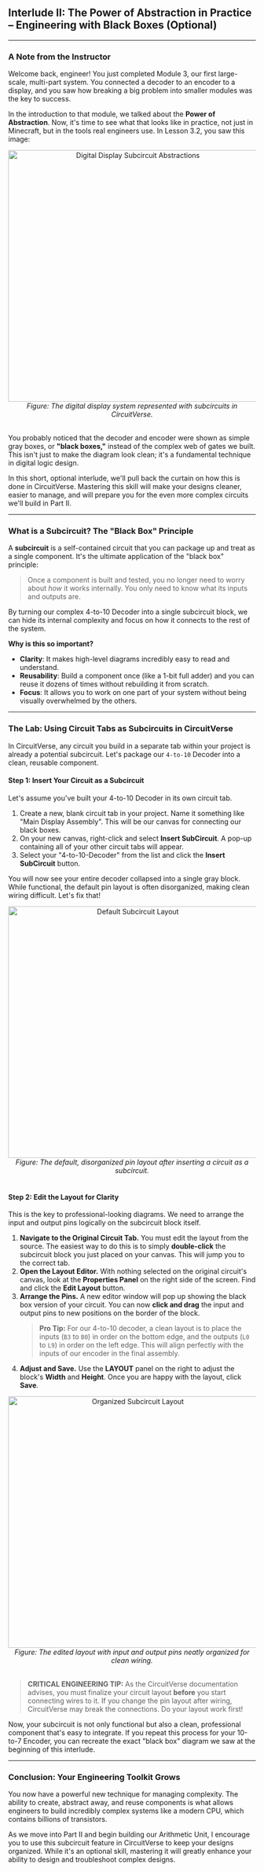 ## Interlude II: The Power of Abstraction in Practice – Engineering with Black Boxes (Optional)

---

### A Note from the Instructor

Welcome back, engineer! You just completed Module 3, our first large-scale, multi-part system. You connected a decoder to an encoder to a display, and you saw how breaking a big problem into smaller modules was the key to success.

In the introduction to that module, we talked about the **Power of Abstraction**. Now, it's time to see what that looks like in practice, not just in Minecraft, but in the tools real engineers use. In Lesson 3.2, you saw this image:

<div align="center"><img src="https://raw.githubusercontent.com/fielding/redstone-university/main/assets/images/03b_digital-display-subcircuit-abstractions_circuitverse.png" alt="Digital Display Subcircuit Abstractions" width="512px"/><br/><em>Figure: The digital display system represented with subcircuits in CircuitVerse.</em></div><br/>

You probably noticed that the decoder and encoder were shown as simple gray boxes, or **"black boxes,"** instead of the complex web of gates we built. This isn't just to make the diagram look clean; it's a fundamental technique in digital logic design.

In this short, optional interlude, we'll pull back the curtain on how this is done in CircuitVerse. Mastering this skill will make your designs cleaner, easier to manage, and will prepare you for the even more complex circuits we'll build in Part II.

---

### What is a Subcircuit? The "Black Box" Principle

A **subcircuit** is a self-contained circuit that you can package up and treat as a single component. It's the ultimate application of the "black box" principle:

> Once a component is built and tested, you no longer need to worry about *how* it works internally. You only need to know what its inputs and outputs are.

By turning our complex 4-to-10 Decoder into a single subcircuit block, we can hide its internal complexity and focus on how it connects to the rest of the system.

**Why is this so important?**

-   **Clarity**: It makes high-level diagrams incredibly easy to read and understand.
-   **Reusability**: Build a component once (like a 1-bit full adder) and you can reuse it dozens of times without rebuilding it from scratch.
-   **Focus**: It allows you to work on one part of your system without being visually overwhelmed by the others.

---

### The Lab: Using Circuit Tabs as Subcircuits in CircuitVerse

In CircuitVerse, any circuit you build in a separate tab within your project is already a potential subcircuit. Let's package our `4-to-10` Decoder into a clean, reusable component.

#### Step 1: Insert Your Circuit as a Subcircuit

Let's assume you've built your 4-to-10 Decoder in its own circuit tab.

1.  Create a new, blank circuit tab in your project. Name it something like "Main Display Assembly". This will be our canvas for connecting our black boxes.
2.  On your new canvas, right-click and select **Insert SubCircuit**. A pop-up containing all of your other circuit tabs will appear.
3.  Select your "4-to-10-Decoder" from the list and click the **Insert SubCircuit** button.

You will now see your entire decoder collapsed into a single gray block. While functional, the default pin layout is often disorganized, making clean wiring difficult. Let's fix that!

<div align="center"><img src="https://raw.githubusercontent.com/fielding/redstone-university/main/assets/images/03b_subcircuit-layout-before.png" alt="Default Subcircuit Layout" width="512px"/><br/><em>Figure: The default, disorganized pin layout after inserting a circuit as a subcircuit.</em></div><br/>

#### Step 2: Edit the Layout for Clarity

This is the key to professional-looking diagrams. We need to arrange the input and output pins logically on the subcircuit block itself.

1.  **Navigate to the Original Circuit Tab.** You must edit the layout from the source. The easiest way to do this is to simply **double-click** the subcircuit block you just placed on your canvas. This will jump you to the correct tab.
2.  **Open the Layout Editor.** With nothing selected on the original circuit's canvas, look at the **Properties Panel** on the right side of the screen. Find and click the **Edit Layout** button.
3.  **Arrange the Pins.** A new editor window will pop up showing the black box version of your circuit. You can now **click and drag** the input and output pins to new positions on the border of the block.
    > **Pro Tip:** For our 4-to-10 decoder, a clean layout is to place the inputs (`B3` to `B0`) in order on the bottom edge, and the outputs (`L0` to `L9`) in order on the left edge. This will align perfectly with the inputs of our encoder in the final assembly.
4.  **Adjust and Save.** Use the **LAYOUT** panel on the right to adjust the block's **Width** and **Height**. Once you are happy with the layout, click **Save**.

<div align="center"><img src="https://raw.githubusercontent.com/fielding/redstone-university/main/assets/images/03b_subcircuit-layout-after.png" alt="Organized Subcircuit Layout" width="512px"/><br/><em>Figure: The edited layout with input and output pins neatly organized for clean wiring.</em></div><br/>

> **CRITICAL ENGINEERING TIP:**
> As the CircuitVerse documentation advises, you must finalize your circuit layout **before** you start connecting wires to it. If you change the pin layout after wiring, CircuitVerse may break the connections. Do your layout work first!

Now, your subcircuit is not only functional but also a clean, professional component that's easy to integrate. If you repeat this process for your 10-to-7 Encoder, you can recreate the exact "black box" diagram we saw at the beginning of this interlude.

---

### Conclusion: Your Engineering Toolkit Grows

You now have a powerful new technique for managing complexity. The ability to create, abstract away, and reuse components is what allows engineers to build incredibly complex systems like a modern CPU, which contains billions of transistors.

As we move into Part II and begin building our Arithmetic Unit, I encourage you to use this subcircuit feature in CircuitVerse to keep your designs organized. While it's an optional skill, mastering it will greatly enhance your ability to design and troubleshoot complex designs.
